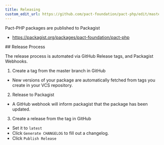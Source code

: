 ```yaml
---
title: Releasing
custom_edit_url: https://github.com/pact-foundation/pact-php/edit/master/docs/RELEASING.md
---
```

<!-- This file has been synced from the pact-foundation/pact-php repository. Please do not edit it directly. The URL of the source file can be found in the custom_edit_url value above -->

Pact-PHP packages are published to Packagist

- https://packagist.org/packages/pact-foundation/pact-php

## Release Process

The release process is automated via GitHub Release tags, and Packagist Webhooks.

1. Create a tag from the master branch in GitHub
  - New versions of your package are automatically fetched from tags you create in your VCS repository.
2. Release to Packagist
  - A GitHub webhook will inform packagist that the package has been updated.
3. Create a release from the tag in GitHub
  - Set it to `latest`
  - Click `Generate CHANGELOG` to fill out a changelog.
  - Click `Publish Release`
